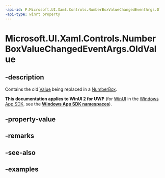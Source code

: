 ```yaml
---
-api-id: P:Microsoft.UI.Xaml.Controls.NumberBoxValueChangedEventArgs.OldValue
-api-type: winrt property
---
```


# Microsoft.UI.Xaml.Controls.NumberBoxValueChangedEventArgs.OldValue

<!--
public double OldValue { get; }
-->

## -description

Contains the old [Value](numberbox_value.md) being replaced in a [NumberBox](numberbox.md).

**This documentation applies to WinUI 2 for UWP** (for [WinUI](/windows/apps/winui/winui3/) in the [Windows App SDK](/windows/apps/windows-app-sdk/), see the **[Windows App SDK namespaces](/windows/windows-app-sdk/api/winrt/)**).

## -property-value

## -remarks

## -see-also

## -examples

